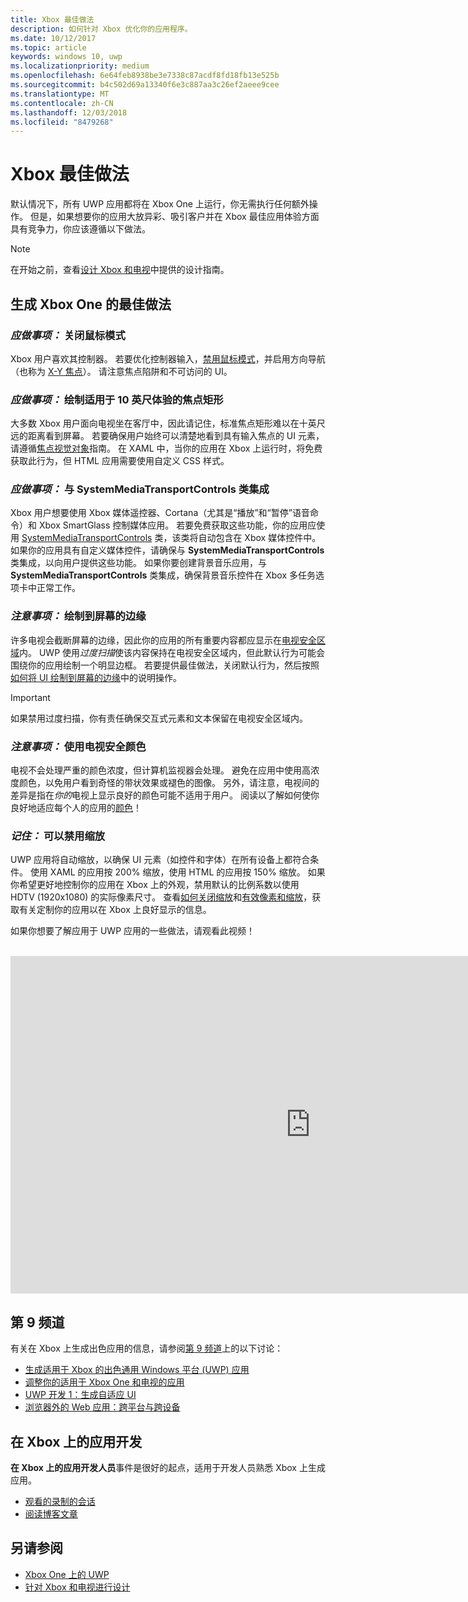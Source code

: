 ```yaml
---
title: Xbox 最佳做法
description: 如何针对 Xbox 优化你的应用程序。
ms.date: 10/12/2017
ms.topic: article
keywords: windows 10, uwp
ms.localizationpriority: medium
ms.openlocfilehash: 6e64feb8938be3e7338c87acdf8fd18fb13e525b
ms.sourcegitcommit: b4c502d69a13340f6e3c887aa3c26ef2aeee9cee
ms.translationtype: MT
ms.contentlocale: zh-CN
ms.lasthandoff: 12/03/2018
ms.locfileid: "8479268"
---
```

# <a name="xbox-best-practices"></a>Xbox 最佳做法

默认情况下，所有 UWP 应用都将在 Xbox One 上运行，你无需执行任何额外操作。 但是，如果想要你的应用大放异彩、吸引客户并在 Xbox 最佳应用体验方面具有竞争力，你应该遵循以下做法。
  > [!NOTE]
  > 在开始之前，查看[设计 Xbox 和电视](../design/devices/designing-for-tv.md)中提供的设计指南。   

## <a name="to-build-the-best-experiences-for-xbox-one"></a>生成 Xbox One 的最佳做法

### <a name="do-turn-off-mouse-mode"></a>*应做事项：* 关闭鼠标模式

Xbox 用户喜欢其控制器。 若要优化控制器输入，[禁用鼠标模式](how-to-disable-mouse-mode.md)，并启用方向导航（也称为 [X-Y 焦点](../design/devices/designing-for-tv.md#xy-focus-navigation-and-interaction)）。 请注意焦点陷阱和不可访问的 UI。

### <a name="do-draw-a-focus-rectangle-that-is-appropriate-for-a-10-foot-experience"></a>*应做事项：* 绘制适用于 10 英尺体验的焦点矩形

大多数 Xbox 用户面向电视坐在客厅中，因此请记住，标准焦点矩形难以在十英尺远的距离看到屏幕。 若要确保用户始终可以清楚地看到具有输入焦点的 UI 元素，请遵循[焦点视觉对象](../design/devices/designing-for-tv.md#focus-visual)指南。 在 XAML 中，当你的应用在 Xbox 上运行时，将免费获取此行为，但 HTML 应用需要使用自定义 CSS 样式。

### <a name="do-integrate-with-the-systemmediatransportcontrols-class"></a>*应做事项：* 与 SystemMediaTransportControls 类集成

Xbox 用户想要使用 Xbox 媒体遥控器、Cortana（尤其是“播放”和“暂停”语音命令）和 Xbox SmartGlass 控制媒体应用。 若要免费获取这些功能，你的应用应使用 [SystemMediaTransportControls](https://msdn.microsoft.com/library/windows/apps/windows.media.systemmediatransportcontrols.aspx) 类，该类将自动包含在 Xbox 媒体控件中。 如果你的应用具有自定义媒体控件，请确保与 **SystemMediaTransportControls** 类集成，以向用户提供这些功能。 如果你要创建背景音乐应用，与 **SystemMediaTransportControls** 类集成，确保背景音乐控件在 Xbox 多任务选项卡中正常工作。

<!-- ### *Do:* Use adaptive UI to account for snapped apps
One of the unique features of Xbox One is that users can snap apps such as Cortana next to any other app, so your app should respond gracefully when it runs in *fill mode*. Implement [adaptive UI](../get-started/universal-application-platform-guide.md#design-adaptive-ui-with-adaptive-panels) and make sure to test your app during development by snapping an app next to it. -->

### <a name="consider-draw-to-the-edge-of-the-screen"></a>*注意事项：* 绘制到屏幕的边缘

许多电视会截断屏幕的边缘，因此你的应用的所有重要内容都应显示在[电视安全区域](../design/devices/designing-for-tv.md#tv-safe-area)内。 UWP 使用*过度扫描*使该内容保持在电视安全区域内，但此默认行为可能会围绕你的应用绘制一个明显边框。 若要提供最佳做法，关闭默认行为，然后按照[如何将 UI 绘制到屏幕的边缘](turn-off-overscan.md)中的说明操作。
> [!IMPORTANT]
  > 如果禁用过度扫描，你有责任确保交互式元素和文本保留在电视安全区域内。 

### <a name="consider-use-tv-safe-colors"></a>*注意事项：* 使用电视安全颜色

电视不会处理严重的颜色浓度，但计算机监视器会处理。 避免在应用中使用高浓度颜色，以免用户看到奇怪的带状效果或褪色的图像。 另外，请注意，电视间的差异是指在*你的*电视上显示良好的颜色可能不适用于用户。 阅读以了解如何使你良好地适应每个人的应用的[颜色](../design/devices/designing-for-tv.md#colors)！

### <a name="remember-you-can-disable-scaling"></a>*记住：* 可以禁用缩放

UWP 应用将自动缩放，以确保 UI 元素（如控件和字体）在所有设备上都符合条件。 使用 XAML 的应用按 200% 缩放，使用 HTML 的应用按 150% 缩放。 如果你希望更好地控制你的应用在 Xbox 上的外观，禁用默认的比例系数以使用 HDTV (1920x1080) 的实际像素尺寸。 查看[如何关闭缩放](disable-scaling.md)和[有效像素和缩放](../design/basics/design-and-ui-intro.md#effective-pixels-and-scaling)，获取有关定制你的应用以在 Xbox 上良好显示的信息。

如果你想要了解应用于 UWP 应用的一些做法，请观看此视频！
</br>
</br>
<iframe src="https://channel9.msdn.com/Blogs/One-Dev-Minute/Tailoring-your-UWP-app-for-Xbox/player" width="960" height="540" allowFullScreen frameBorder="0"></iframe>

## <a name="channel-9"></a>第 9 频道

有关在 Xbox 上生成出色应用的信息，请参阅[第 9 频道](https://channel9.msdn.com/)上的以下讨论：

- [生成适用于 Xbox 的出色通用 Windows 平台 (UWP) 应用](https://channel9.msdn.com/Events/Build/2016/B883)
- [调整你的适用于 Xbox One 和电视的应用](https://channel9.msdn.com/Events/Build/2016/T651-R1)
- [UWP 开发 1：生成自适应 UI](https://channel9.msdn.com/Events/Build/2016/L724-R1)
- [浏览器外的 Web 应用：跨平台与跨设备](https://channel9.msdn.com/Events/Build/2016/B888)

## <a name="app-dev-on-xbox"></a>在 Xbox 上的应用开发

**在 Xbox 上的应用开发人员**事件是很好的起点，适用于开发人员熟悉 Xbox 上生成应用。

* [观看的录制的会话](https://developer.microsoft.com/windows/projects/campaigns/app-dev-on-xbox-event#WatchNow)
* [阅读博客文章](https://developer.microsoft.com/windows/projects/campaigns/app-dev-on-xbox-event#BlogSeries)

## <a name="see-also"></a>另请参阅

- [Xbox One 上的 UWP](index.md)
- [针对 Xbox 和电视进行设计](../design/devices/designing-for-tv.md)
